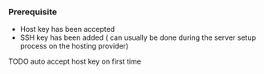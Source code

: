 ### Prerequisite

  - Host key has been accepted
  - SSH key has been added ( can usually be done during the server setup process on the hosting provider)

TODO auto accept host key on first time
